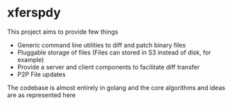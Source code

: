 # xferspdy

This project aims to provide few things
* Generic command line utilities to diff and patch binary files
* Pluggable storage of files (Files can stored in S3 instead of disk, for example)
* Provide a server and client components to facilitate diff transfer
* P2P File updates

The codebase is almost entirely in golang and the core algorithms and ideas are as represented here 